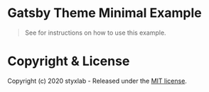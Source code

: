 # Gatsby Theme Minimal Example

> See for instructions on how to use this example.

# Copyright & License

Copyright (c) 2020 styxlab - Released under the [MIT license](LICENSE).

